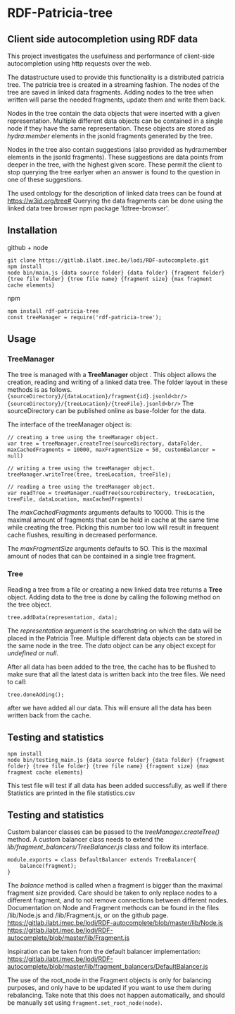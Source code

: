 
# RDF-Patricia-tree

## Client side autocompletion using RDF data
This project investigates the usefulness and performance of client-side autocompletion using http requests over the web.

The datastructure used to provide this functionality is a distributed patricia tree.
The patricia tree is created in a streaming fashion.
The nodes of the tree are saved in linked data fragments.
Adding nodes to the tree when written will parse the needed fragments, update them and write them back.

Nodes in the tree contain the data objects that were inserted with a given representation.
Multiple different data objects can be contained in a single node if they have the same representation.
These objects are stored as *hydra:member* elements in the jsonld fragments generated by the tree.

Nodes in the tree also contain suggestions (also provided as hydra:member elements in the jsonld fragments).
These suggestions are data points from deeper in the tree, with the highest given score.
These permit the client to stop querying the tree earlyer when an answer is found to the question in one of these suggestions.

The used ontology for the description of linked data trees can be found at https://w3id.org/tree#
Querying the data fragments can be done using the linked data tree browser npm package 'ldtree-browser'.

## Installation
github + node
```
git clone https://gitlab.ilabt.imec.be/lodi/RDF-autocomplete.git
npm install 
node bin/main.js {data source folder} {data folder} {fragment folder} {tree file folder} {tree file name} {fragment size} {max fragment cache elements}
```

npm
```
npm install rdf-patricia-tree
const treeManager = require('rdf-patricia-tree');
```


## Usage


### TreeManager
The tree is managed with a **TreeManager** object .
This object allows the creation, reading and writing of a linked data tree.
The folder layout in these methods is as follows.
`{sourceDirectory}/{dataLocation}/fragment{id}.jsonld<br/>`
`{sourceDirectory}/{treeLocation}/{treeFile}.jsonld<br/>`
The sourceDirectory can be published online as base-folder for the data.

The interface of the treeManager object is:
```
// creating a tree using the treeManager object.
var tree = treeManager.createTree(sourceDirectory, dataFolder, maxCachedFragments = 10000, maxFragmentSize = 50, customBalancer = null)

// writing a tree using the treeManager object.
treeManager.writeTree(tree, treeLocation, treeFile);

// reading a tree using the treeManager object.
var readTree = treeManager.readTree(sourceDirectory, treeLocation, treeFile, dataLocation, maxCachedFragments)
```
The *maxCachedFragments* arguments defaults to 10000. This is the maximal amount of fragments that can be held in cache at the same time while creating the tree. Picking this number too low will result in frequent cache flushes, resulting in decreased performance.

The *maxFragmentSize* arguments defaults to 5O. This is the maximal amount of nodes that can be contained in a single tree fragment.

### Tree
Reading a tree from a file or creating a new linked data tree returns a **Tree** object.
Adding data to the tree is done by calling the following method on the tree object.
```
tree.addData(representation, data);
```
The *representation* argument is the searchstring on which the data will be placed in the Patricia Tree.
Multiple different data objects can be stored in the same node in the tree.
The *data* object can be any object except for *undefined* or *null*.

After all data has been added to the tree, the cache has to be flushed to make sure that all the latest data is written back into the tree files.
We need to call:
```
tree.doneAdding();
```
 after we have added all our data. This will ensure all the data has been written back from the cache.


## Testing and statistics
```
npm install
node bin/testing_main.js {data source folder} {data folder} {fragment folder} {tree file folder} {tree file name} {fragment size} {max fragment cache elements}
```
This test file will test if all data has been added successfully, as well if there 
Statistics are printed in the file statistics.csv



## Testing and statistics
Custom balancer classes can be passed to the *treeManager.createTree()* method.
A custom balancer class needs to extend the *lib/fragment_balancers/TreeBalancer.js* class and follow its interface.
```
module.exports = class DefaultBalancer extends TreeBalancer{
    balance(fragment);    
}  
```
The *balance* method is called when a fragment is bigger than the maximal fragment size provided.
Care should be taken to only replace nodes to a different fragment, and to not remove connections between different nodes.
Documentation on Node and Fragment methods can be found in the files /lib/Node.js and /lib/Fragment.js, or on the github page.
https://gitlab.ilabt.imec.be/lodi/RDF-autocomplete/blob/master/lib/Node.js
https://gitlab.ilabt.imec.be/lodi/RDF-autocomplete/blob/master/lib/Fragment.js

Inspiration can be taken from the default balancer implementation:
https://gitlab.ilabt.imec.be/lodi/RDF-autocomplete/blob/master/lib/fragment_balancers/DefaultBalancer.js

The use of the root_node in the Fragment objects is only for balancing purposes, and only have to be updated if you want to use them during rebalancing. 
Take note that this does not happen automatically, and should be manually set using `fragment.set_root_node(node)`.

